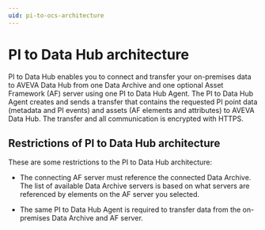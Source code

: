 ```yaml
---
uid: pi-to-ocs-architecture
---
```


# PI to Data Hub architecture

PI to Data Hub enables you to connect and transfer your on-premises data to AVEVA Data Hub from one Data Archive and one optional Asset Framework (AF) server using one PI to Data Hub Agent. The PI to Data Hub Agent creates and sends a transfer that contains the requested PI point data (metadata and PI events) and assets (AF elements and attributes) to AVEVA Data Hub. The transfer and all communication is encrypted with HTTPS.

## Restrictions of PI to Data Hub architecture

These are some restrictions to the PI to Data Hub architecture:

* The connecting AF server must reference the connected Data Archive. The list of available Data Archive servers is based on what servers are referenced by elements on the AF server you selected.

* The same PI to Data Hub Agent is required to transfer data from the on-premises Data Archive and AF server.
